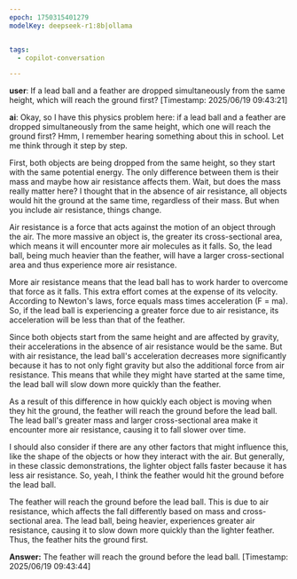 ```yaml
---
epoch: 1750315401279
modelKey: deepseek-r1:8b|ollama


tags:
  - copilot-conversation

---
```


**user**: If a lead ball and a feather are dropped simultaneously from the same height, which will reach the ground first?
[Timestamp: 2025/06/19 09:43:21]

**ai**: <think>
Okay, so I have this physics problem here: if a lead ball and a feather are dropped simultaneously from the same height, which one will reach the ground first? Hmm, I remember hearing something about this in school. Let me think through it step by step.

First, both objects are being dropped from the same height, so they start with the same potential energy. The only difference between them is their mass and maybe how air resistance affects them. Wait, but does the mass really matter here? I thought that in the absence of air resistance, all objects would hit the ground at the same time, regardless of their mass. But when you include air resistance, things change.

Air resistance is a force that acts against the motion of an object through the air. The more massive an object is, the greater its cross-sectional area, which means it will encounter more air molecules as it falls. So, the lead ball, being much heavier than the feather, will have a larger cross-sectional area and thus experience more air resistance.

More air resistance means that the lead ball has to work harder to overcome that force as it falls. This extra effort comes at the expense of its velocity. According to Newton's laws, force equals mass times acceleration (F = ma). So, if the lead ball is experiencing a greater force due to air resistance, its acceleration will be less than that of the feather.

Since both objects start from the same height and are affected by gravity, their accelerations in the absence of air resistance would be the same. But with air resistance, the lead ball's acceleration decreases more significantly because it has to not only fight gravity but also the additional force from air resistance. This means that while they might have started at the same time, the lead ball will slow down more quickly than the feather.

As a result of this difference in how quickly each object is moving when they hit the ground, the feather will reach the ground before the lead ball. The lead ball's greater mass and larger cross-sectional area make it encounter more air resistance, causing it to fall slower over time.

I should also consider if there are any other factors that might influence this, like the shape of the objects or how they interact with the air. But generally, in these classic demonstrations, the lighter object falls faster because it has less air resistance. So, yeah, I think the feather would hit the ground before the lead ball.
</think>

The feather will reach the ground before the lead ball. This is due to air resistance, which affects the fall differently based on mass and cross-sectional area. The lead ball, being heavier, experiences greater air resistance, causing it to slow down more quickly than the lighter feather. Thus, the feather hits the ground first.

**Answer:** The feather will reach the ground before the lead ball.
[Timestamp: 2025/06/19 09:43:44]